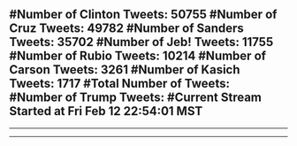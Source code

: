 #Number of Clinton Tweets: 50755
#Number of Cruz Tweets: 49782
#Number of Sanders Tweets: 35702
#Number of Jeb! Tweets: 11755
#Number of Rubio Tweets: 10214
#Number of Carson Tweets: 3261
#Number of Kasich Tweets: 1717
#Total Number of Tweets:  
#Number of Trump Tweets: 
#Current Stream Started at Fri Feb 12 22:54:01 MST
---
---
---
